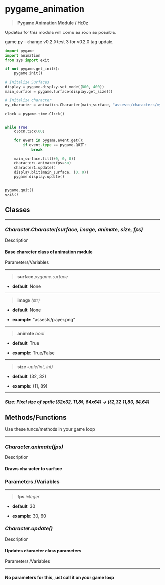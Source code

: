 # pygame_animation

> **Pygame Animation Module / Hx0z**

Updates for this module will come as soon as possible.

game.py - change v0.2.0 test 3 for v0.2.0 tag update.

```py
import pygame
import animation
from sys import exit

if not pygame.get_init():
    pygame.init()

# Initalize Surfaces
display = pygame.display.set_mode((800, 400))
main_surface = pygame.Surface(display.get_size())

# Initalize character
my_character = animation.Character(main_surface, "assests/characters/mycharacter.png", True)

clock = pygame.time.Clock()


while True:
    clock.tick(60)

    for event in pygame.event.get():
        if event.type == pygame.QUIT:
            break

    main_surface.fill((0, 0, 0))
    character1.animate(fps=30)
    character1.update()
    display.blit(main_surface, (0, 0))
    pygame.display.update()


pygame.quit()
exit()
```

## **Classes**

---

### *Character.Character(surface, image, animate, size, fps)*

Description

#### Base character class of animation module

Parameters/Variables

---
> **surface** *pygame.surface*

- **default:** None

---
> **image** *(str)*

- **default:** None

- **example:** "assests/player.png"

---
> **animate** *bool*

- **default:** True

- **example:** True/False

---
> **size** *tuple(int, int)*

- **default:** (32, 32)

- **example:** (11, 89)

---

##### **Size:** *Pixel size of sprite (32x32, 11,89, 64x64) -> (32,32 11,80, 64,64)*

## **Methods/Functions**

Use these funcs/methods in your game loop

---

### *Character.animate(fps)*

Description

#### Draws character to surface

### **Parameters /Variables**

---
> **fps** *integer*

- **default:** 30

- **example:** 30, 60

### *Character.update()*

Description

#### Updates character class parameters

Parameters /Variables

---

#### No parameters for this, just call it on your game loop
